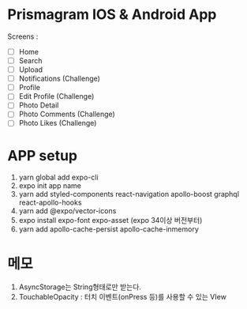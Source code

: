# Prismagram IOS & Android App

Screens :

- [ ] Home
- [ ] Search
- [ ] Upload
- [ ] Notifications (Challenge)
- [ ] Profile
- [ ] Edit Profile (Challenge)
- [ ] Photo Detail
- [ ] Photo Comments (Challenge)
- [ ] Photo Likes (Challenge)

# APP setup

1. yarn global add expo-cli
2. expo init app name
3. yarn add styled-components react-navigation apollo-boost graphql react-apollo-hooks
4. yarn add @expo/vector-icons
5. expo install expo-font expo-asset (expo 34이상 버전부터)
6. yarn add apollo-cache-persist apollo-cache-inmemory

# 메모

1. AsyncStorage는 String형태로만 받는다.
2. TouchableOpacity : 터치 이벤트(onPress 등)를 사용할 수 있는 VIew
